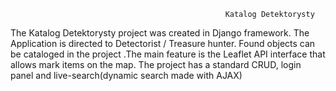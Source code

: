                                                     Katalog Detektorysty

The Katalog Detektorysty project was created in Django framework. The Application is directed to Detectorist / Treasure hunter. Found objects can be cataloged in the project .The main feature is the Leaflet API interface that allows mark  items on the map. The project has a standard CRUD, login panel and live-search(dynamic search made with AJAX)




